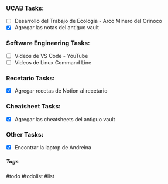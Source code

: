 ### UCAB Tasks:

- [ ] Desarrollo del Trabajo de Ecología - Arco Minero del Orinoco
- [x] Agregar las notas del antiguo vault

### Software Engineering Tasks:

- [ ] Videos de VS Code - YouTube
- [ ] Videos de Linux Command Line

### Recetario Tasks:

- [x] Agregar recetas de Notion al recetario

### Cheatsheet Tasks:

- [x] Agregar las cheatsheets del antiguo vault

### Other Tasks:

- [x] Encontrar la laptop de Andreina

##### Tags

#todo #todolist #list